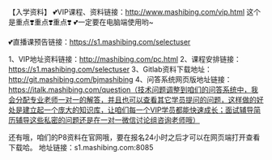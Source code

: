 【入学资料】
💕VIP课程、资料链接：http://www.mashibing.com/vip.html
这个是重点❣️重点❣️重点❣️
💕一定要在电脑端使用哟~

💕直播课预告链接：https://s1.mashibing.com/selectuser

1、VIP地址资料链接：http://mashibing.com/pc.html
2、课程安排链接：https://s1.mashibing.com/selectuser
3、Gitlab资料下载地址：http://git.mashibing.com/bjmashibing
4、问答系统网页版地址链接：https://italk.mashibing.com/question（技术问题调整到咱们的问答系统中，我会分配专业老师一对一的解答，并且也可以查看其它学员提问的问题，这样做的好处是建立起一个庞大的知识库，让咱们每一个VIP学员都能快速成长；面试辅导简历辅导这些私密的问题还是在一对一微信讨论组咨询老师哦）

还有哦，咱们的P8资料在官网哦，要在报名24小时之后才可以在网页端打开查看下载哈。
地址链接：s1.mashibing.com:8085